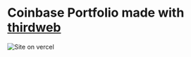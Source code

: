 # Coinbase Portfolio made with [thirdweb](https://thirdweb.com/)

![Site on vercel](https://coinbase-portfolio.vercel.app/screen.png)
